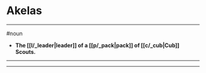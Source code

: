 # Akelas
---
#noun
- **The [[l/_leader|leader]] of a [[p/_pack|pack]] of [[c/_cub|Cub]] Scouts.**
---
---
